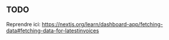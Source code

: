 ## TODO

Reprendre ici: https://nextjs.org/learn/dashboard-app/fetching-data#fetching-data-for-latestinvoices
